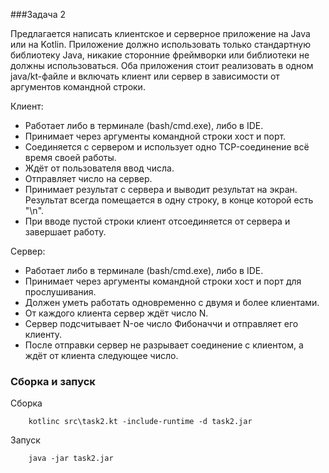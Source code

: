 ###Задача 2

Предлагается написать клиентское и серверное приложение на Java или на Kotlin. Приложение должно использовать только стандартную библиотеку Java, никакие сторонние фреймворки или библиотеки не должны использоваться. Оба приложения стоит реализовать в одном java/kt-файле и включать клиент или сервер в зависимости от аргументов командной строки.

Клиент:

- Работает либо в терминале (bash/cmd.exe), либо в IDE. 
- Принимает через аргументы командной строки хост и порт.
- Соединяется с сервером и использует одно TCP-соединение всё время своей работы. 
- Ждёт от пользователя ввод числа.
- Отправляет число на сервер.
- Принимает результат с сервера и выводит результат на экран. Результат всегда помещается в одну строку, в конце которой есть "\n".
- При вводе пустой строки клиент отсоединяется от сервера и завершает работу.

Сервер:

- Работает либо в терминале (bash/cmd.exe), либо в IDE.
- Принимает через аргументы командной строки хост и порт для прослушивания.
- Должен уметь работать одновременно с двумя и более клиентами.
- От каждого клиента сервер ждёт число N.
- Сервер подсчитывает N-ое число Фибоначчи и отправляет его клиенту.
- После отправки сервер не разрывает соединение с клиентом, а ждёт от клиента следующее число.

### Сборка и запуск
Сборка
```
    kotlinc src\task2.kt -include-runtime -d task2.jar
```

Запуск
```
    java -jar task2.jar
```
